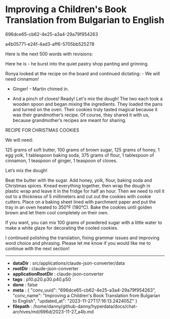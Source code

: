 # Improving a Children's Book Translation from Bulgarian to English

696dce65-cb62-4e25-a3a4-29a79f954263

a4b05771-e24f-4ad3-aff6-5705bb525278

Here is the next 500 words with revisions:

Here he is - he burst into the quiet pastry shop panting and grinning.  

Ronya looked at the recipe on the board and continued dictating: - We will need cinnamon!  

- Ginger! - Martin chimed in.  

- And a pinch of cloves! Ready! Let's mix the dough! The two each took a wooden spoon and began mixing the ingredients. They loaded the pans and turned on the oven. Their cookies truly tasted magical because it was their grandmother’s recipe. Of course, they shared it with us, because grandmother’s recipes are meant for sharing.


RECIPE FOR CHRISTMAS COOKIES

We will need:  

125 grams of soft butter, 100 grams of brown sugar, 125 grams of honey, 1 egg yolk, 1 tablespoon baking soda, 375 grams of flour, 1 tablespoon of cinnamon, 1 teaspoon of ginger, 1 teaspoon of cloves.


Let’s mix the dough!  

Beat the butter with the sugar. Add honey, yolk, flour, baking soda and Christmas spices.  Knead everything together, then wrap the dough in plastic wrap and leave it in the fridge for half an hour. Then we need to roll it out to a thickness of 5 millimeters and cut out the cookies with cookie cutters. Place on a baking sheet lined with parchment paper and put the tray in an oven heated to 350°F (180°C). Bake the cookies until golden brown and let them cool completely on their own.  

If you want, you can mix 100 grams of powdered sugar with a little water to make a white glaze for decorating the cooled cookies.

I continued polishing the translation, fixing grammar issues and improving word choice and phrasing. Please let me know if you would like me to continue with the next section!

---

* **dataDir** : src/applications/claude-json-converter/data
* **rootDir** : claude-json-converter
* **applicationRootDir** : claude-json-converter
* **tags** : p10.p20.p30.p40.p50
* **done** : false
* **meta** : {
  "conv_uuid": "696dce65-cb62-4e25-a3a4-29a79f954263",
  "conv_name": "Improving a Children's Book Translation from Bulgarian to English",
  "updated_at": "2023-11-27T17:16:13.242405Z"
}
* **filepath** : /home/danny/github-danny/hyperdata/docs/chat-archives/md/696d/2023-11-27_a4b.md